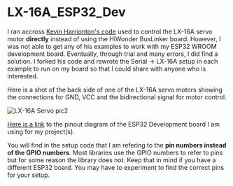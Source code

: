 # LX-16A_ESP32_Dev

I ran accross [Kevin Harrionton's code](https://github.com/madhephaestus/lx16a-servo) used to control the LX-16A servo motor **directly** instead of using the HiWonder BusLinker board. 
However, I was not able to get any of his examples to work with my ESP32 WROOM development board. Eventually, through trial and many errors, I did find a solution. I forked his code and rewrote the Serial -> LX-16A setup in each example to run on my board so that I could share with anyone who is interested.

Here is a shot of the back side of one of the LX-16A servo motors showing the connections for GND, VCC and the bidirectional signal for motor control.

![LX-16A Servo pic2](https://user-images.githubusercontent.com/15849536/219958841-be6f6604-74ab-4773-bfc7-40f66382eb01.png)

[Here is a link](https://www.mischianti.org/wp-content/uploads/2020/11/ESP32-DOIT-DEV-KIT-v1-pinout-mischianti-1024x501.png) to the pinout diagram of the ESP32 Development board I am using for my project(s).

You will find in the setup code that I am refering to the **pin numbers instead of the GPIO numbers**. Most libraries use the GPIO numbers to refer to pins but for some reason the library does not. Keep that in mind if you have a different ESP32 board. You may have to experiment to find the correct pins for your setup.





